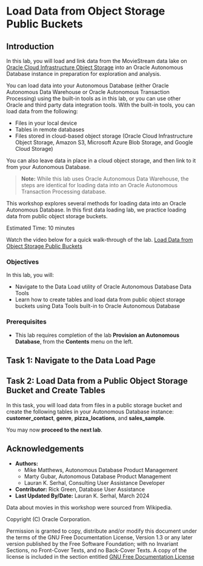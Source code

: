 # Load Data from Object Storage Public Buckets

## Introduction

In this lab, you will load and link data from the MovieStream data lake on [Oracle Cloud Infrastructure Object Storage](https://www.oracle.com/cloud/storage/object-storage.html) into an Oracle Autonomous Database instance in preparation for exploration and analysis.

You can load data into your Autonomous Database (either Oracle Autonomous Data Warehouse or Oracle Autonomous Transaction Processing) using the built-in tools as in this lab, or you can use other Oracle and third party data integration tools. With the built-in tools, you can load data from the following:

+ Files in your local device
+ Tables in remote databases
+ Files stored in cloud-based object storage (Oracle Cloud Infrastructure Object Storage, Amazon S3, Microsoft Azure Blob Storage, and Google Cloud Storage)

You can also leave data in place in a cloud object storage, and then link to it from your Autonomous Database.

> **Note:** While this lab uses Oracle Autonomous Data Warehouse, the steps are identical for loading data into an Oracle Autonomous Transaction Processing database.

This workshop explores several methods for loading data into an Oracle Autonomous Database. In this first data loading lab, we practice loading data from public object storage buckets.

Estimated Time: 10 minutes

Watch the video below for a quick walk-through of the lab.
[Load Data from Object Storage Public Buckets](videohub:1_skl03gxs)

### Objectives

In this lab, you will:
* Navigate to the Data Load utility of Oracle Autonomous Database Data Tools
* Learn how to create tables and load data from public object storage buckets using Data Tools built-in to Oracle Autonomous Database

### Prerequisites

- This lab requires completion of the lab **Provision an Autonomous Database**, from the **Contents** menu on the left.

## Task 1: Navigate to the Data Load Page

[](include:adb-goto-data-load-utility.md)

## Task 2: Load Data from a Public Object Storage Bucket and Create Tables

In this task, you will load data from files in a public storage bucket and create the following tables in your Autonomous Database instance: **customer\_contact**, **genre**, **pizza\_locations**, and **sales\_sample**.

[](include:adb-load-public-db-actions.md)

You may now **proceed to the next lab**.

## Acknowledgements

* **Authors:**
    * Mike Matthews, Autonomous Database Product Management
    * Marty Gubar, Autonomous Database Product Management
    * Lauran K. Serhal, Consulting User Assistance Developer
* **Contributor:** Rick Green, Database User Assistance
* **Last Updated By/Date:** Lauran K. Serhal, March 2024

Data about movies in this workshop were sourced from Wikipedia.

Copyright (C) Oracle Corporation.

Permission is granted to copy, distribute and/or modify this document
under the terms of the GNU Free Documentation License, Version 1.3
or any later version published by the Free Software Foundation;
with no Invariant Sections, no Front-Cover Texts, and no Back-Cover Texts.
A copy of the license is included in the section entitled [GNU Free Documentation License](files/gnu-free-documentation-license.txt)
